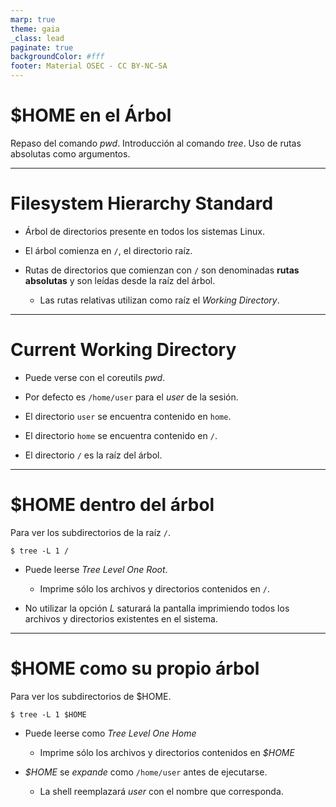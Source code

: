 ```yaml
---
marp: true
theme: gaia
_class: lead
paginate: true
backgroundColor: #fff
footer: Material OSEC - CC BY-NC-SA
---
```


# **$HOME en el Árbol**

Repaso del comando *pwd*.
Introducción al comando *tree*.
Uso de rutas absolutas como argumentos.

---

# Filesystem Hierarchy Standard

* Árbol de directorios presente en todos los sistemas Linux.

* El árbol comienza en `/`, el directorio raíz.

* Rutas de directorios que comienzan con `/` son denominadas **rutas absolutas** y son leídas desde la raíz del árbol.

  * Las rutas relativas utilizan como raíz el *Working Directory*.


---

# Current Working Directory

* Puede verse con el coreutils *pwd*.

* Por defecto es `/home/user` para el *user* de la sesión.

* El directorio `user` se encuentra contenido en `home`.

* El directorio `home` se encuentra contenido en `/`.

* El directorio `/` es la raíz del árbol.

---

# $HOME dentro del árbol

Para ver los subdirectorios de la raíz `/`.

```
$ tree -L 1 /
```

* Puede leerse *Tree Level One Root*.

  * Imprime sólo los archivos y directorios contenidos en `/`.

* No utilizar la opción *L* saturará la pantalla imprimiendo todos los archivos y directorios existentes en el sistema.

---

# $HOME como su propio árbol

Para ver los subdirectorios de $HOME.

```
$ tree -L 1 $HOME
```

* Puede leerse como *Tree Level One Home*

  * Imprime sólo los archivos y directorios contenidos en *$HOME*

* *$HOME* se *expande* como `/home/user` antes de ejecutarse.
   * La shell reemplazará *user* con el nombre que corresponda.